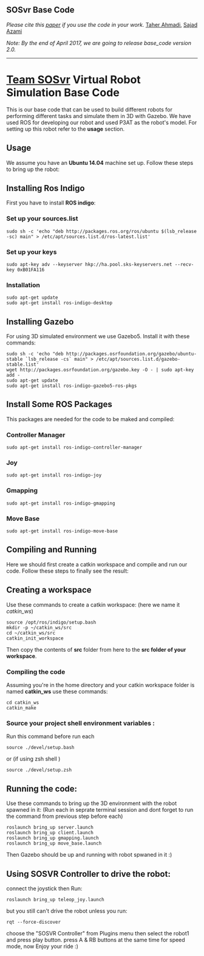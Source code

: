 SOSvr Base Code
---  

*Please cite this [paper](http://www.robocup2016.org/media/symposium/Team-Description-Papers/RescueSimulation/Virtual-Robot-Competition/RoboCup_2016_RescueS_Virtual_TDP_SOS.pdf) if you use the code in your work.*
[Taher Ahmadi](https://ceit.aut.ac.ir/~taher), [Sajad Azami](https://ceit.aut.ac.ir/~azami)

*Note: By the end of April 2017, we are going to release base_code version 2.0.*

---
# [Team SOSvr](https://sosvr.github.io) Virtual Robot Simulation Base Code

This is our base code that can be used to build different robots for performing different tasks and simulate them in 3D with Gazebo. We have used ROS for developing our robot and used P3AT as the robot's model.
For setting up this robot refer to the **usage** section.

## Usage
We assume you have an **Ubuntu 14.04** machine set up. Follow these steps to bring up the robot: 

## Installing Ros Indigo
First you have to install **ROS indigo**:

### Set up your sources.list
```
sudo sh -c 'echo "deb http://packages.ros.org/ros/ubuntu $(lsb_release -sc) main" > /etc/apt/sources.list.d/ros-latest.list'
```
### Set up your keys
```
sudo apt-key adv --keyserver hkp://ha.pool.sks-keyservers.net --recv-key 0xB01FA116
```
### Installation
```
sudo apt-get update
sudo apt-get install ros-indigo-desktop
```
## Installing Gazebo
For using 3D simulated environment we use Gazebo5. Install it with these commands:
```
sudo sh -c 'echo "deb http://packages.osrfoundation.org/gazebo/ubuntu-stable `lsb_release -cs` main" > /etc/apt/sources.list.d/gazebo-stable.list'
wget http://packages.osrfoundation.org/gazebo.key -O - | sudo apt-key add -
sudo apt-get update
sudo apt-get install ros-indigo-gazebo5-ros-pkgs
``` 
## Install Some ROS Packages
This packages are needed for the code to be maked and compiled:
### Controller Manager
```
sudo apt-get install ros-indigo-controller-manager 
```
### Joy
```
sudo apt-get install ros-indigo-joy
```
### Gmapping
```
sudo apt-get install ros-indigo-gmapping
```
### Move Base
```
sudo apt-get install ros-indigo-move-base
```
## Compiling and Running
Here we should first create a catkin workspace and compile and run our code. Follow these steps to finally see the result:

## Creating a workspace
Use these commands to create a catkin workspace: (here we name it *catkin_ws*)  
```
source /opt/ros/indigo/setup.bash
mkdir -p ~/catkin_ws/src
cd ~/catkin_ws/src
catkin_init_workspace
```
Then copy the contents of **src** folder from here to the **src folder of your workspace**.

### Compiling the code
Assuming you're in the home directory and your catkin workspace folder is named **catkin_ws** use these commands:
```
cd catkin_ws
catkin_make
``` 
### Source your project shell environment variables :
Run this command before run each 
```
source ./devel/setup.bash
```
or (if using zsh shell )
```
source ./devel/setup.zsh
```


## Running the code:
Use these commands to bring up the 3D environment with the robot spawned in it:
(Run each in seprate terminal session and dont forget to run the command from previous step before each)
```
roslaunch bring_up server.launch
roslaunch bring_up client.launch
roslaunch bring_up gmapping.launch
roslaunch bring_up move_base.launch

```
Then Gazebo should be up and running with robot spwaned in it :)

## Using SOSVR Controller to drive the robot:
connect the joystick then Run:
```
roslaunch bring_up teleop_joy.launch
```
but you still can't drive the robot unless you run:
```
rqt --force-discover
```
choose the "SOSVR Controller" from Plugins menu then select the robot1 and press play button.
press A & RB buttons at the same time for speed mode, now Enjoy your ride :)


